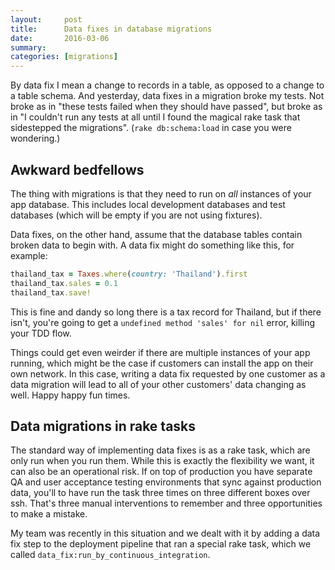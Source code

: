 ```yaml
---
layout:     post
title:      Data fixes in database migrations
date:       2016-03-06
summary:    
categories: [migrations]
---
```


By data fix I mean a change to records in a table, as opposed to a change to a table schema. And yesterday, data fixes in a migration broke my tests. Not broke as in "these tests failed when they should have passed", but broke as in "I couldn't run any tests at all until I found the magical rake task that sidestepped the migrations". (`rake db:schema:load` in case you were wondering.)


## Awkward bedfellows

The thing with migrations is that they need to run on *all* instances of your app database. This includes local development databases and test databases (which will be empty if you are not using fixtures).

Data fixes, on the other hand, assume that the database tables contain broken data to begin with. A data fix might do something like this, for example:

```rb
thailand_tax = Taxes.where(country: 'Thailand').first
thailand_tax.sales = 0.1
thailand_tax.save!
```

This is fine and dandy so long there is a tax record for Thailand, but if there isn't, you're going to get a `undefined method 'sales' for nil` error, killing your TDD flow.

Things could get even weirder if there are multiple instances of your app running, which might be the case if customers can install the app on their own network. In this case, writing a data fix requested by one customer as a data migration will lead to all of your other customers' data changing as well. Happy happy fun times.


## Data migrations in rake tasks

The standard way of implementing data fixes is as a rake task, which are only run when you run them. While this is exactly the flexibility we want, it can also be an operational risk. If on top of production you have separate QA and user acceptance testing environments that sync against production data, you'll to have run the task three times on three different boxes over ssh. That's three manual interventions to remember and three opportunities to make a mistake.

My team was recently in this situation and we dealt with it by adding a data fix step to the deployment pipeline that ran a special rake task, which we called `data_fix:run_by_continuous_integration`.
